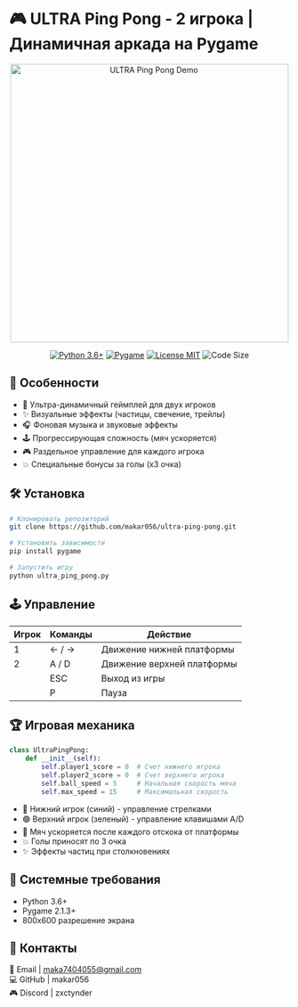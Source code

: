 # 🎮 ULTRA Ping Pong - 2 игрока | Динамичная аркада на Pygame

<div align="center">
  <img src="https://media.giphy.com/media/xT5LMHxhOfscxPfIfm/giphy.gif" width="500" alt="ULTRA Ping Pong Demo">
  
  [![Python 3.6+](https://img.shields.io/badge/Python-3.6+-yellow?logo=python)](https://python.org)
  [![Pygame](https://img.shields.io/badge/Pygame-2.1.3+-orange?logo=game)](https://pygame.org)
  [![License MIT](https://img.shields.io/badge/License-MIT-blueviolet)](LICENSE)
  ![Code Size](https://img.shields.io/github/languages/code-size/makar056/ultra-ping-pong)
</div>

## 🌟 Особенности

- 🚀 Ультра-динамичный геймплей для двух игроков
- ✨ Визуальные эффекты (частицы, свечение, трейлы)
- 🎧 Фоновая музыка и звуковые эффекты
- 🕹️ Прогрессирующая сложность (мяч ускоряется)
- 🎮 Раздельное управление для каждого игрока
- 💥 Специальные бонусы за голы (x3 очка)

## 🛠 Установка

```bash
# Клонировать репозиторий
git clone https://github.com/makar056/ultra-ping-pong.git

# Установить зависимости
pip install pygame
```

```bash
# Запустить игру
python ultra_ping_pong.py
```

## 🕹️ Управление

| Игрок | Команды       | Действие               |
|-------|---------------|------------------------|
| 1     | ← / →         | Движение нижней платформы |
| 2     | A / D         | Движение верхней платформы |
|       | ESC           | Выход из игры          |
|       | P             | Пауза                  |

## 🏆 Игровая механика

```python
class UltraPingPong:
    def __init__(self):
        self.player1_score = 0  # Счет нижнего игрока
        self.player2_score = 0  # Счет верхнего игрока
        self.ball_speed = 5     # Начальная скорость мяча
        self.max_speed = 15     # Максимальная скорость
```

- 🔵 Нижний игрок (синий) - управление стрелками
- 🟢 Верхний игрок (зеленый) - управление клавишами A/D
- 🔴 Мяч ускоряется после каждого отскока от платформы
- 💥 Голы приносят по 3 очка
- ✨ Эффекты частиц при столкновениях

## 📌 Системные требования

- Python 3.6+
- Pygame 2.1.3+
- 800x600 разрешение экрана

## 📧 Контакты

📧 Email | maka7404055@gmail.com  
💻 GitHub | makar056  
🎮 Discord | zxctynder
